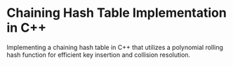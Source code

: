 # Chaining Hash Table Implementation in C++

Implementing a chaining hash table in C++ that utilizes a polynomial rolling hash function for efficient key insertion and collision resolution.
